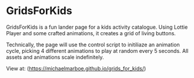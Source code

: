 # GridsForKids

GridsForKids is a fun lander page for a kids activity catalogue. Using Lottie Player and some crafted animations, it creates a grid of living buttons.

Technically, the page will use the control script to initiliaze an animation cycle, picking 4 different animations to play at random every 5 seconds. All assets and animations scale indefinitely. 

View at: (https://michaelmarboe.github.io/grids_for_kids/)